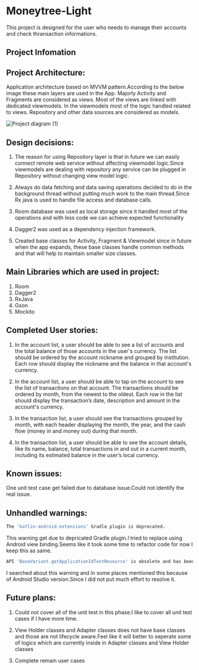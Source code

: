 # Moneytree-Light
This project is designed for the user who needs to manage their accounts and check thransaction informations.

## Project Infomation 

## Project Architecture:

 Application architecture based on MVVM pattern.According to the below image these main layers are used in the App. Majorly Activity and Fragments are considered as views. Most of the views are linked with dedicated viewmodels. In the viewmodels most of the logic handled related to views.
Repository and other data sources are considered as models.

![Project diagram (1)](https://user-images.githubusercontent.com/9447556/123100179-d67d6d00-d46d-11eb-90af-61dd9610d047.png)

## Design decisions:

1) The reason for using Repository layer is that in future we can easily connect remote web service without affecting viewmodel logic.Since viewmodels are dealing with repository any service can be plugged in Repository without changing view model logic. 

2) Always do data fetching and data saving operations decided to do in the background thread without putting much work to the main thread.Since Rx java is used to handle file access and database calls. 

3) Room database was used as local storage since it handled most of the operations and with less code we can achieve expected functionality

4) Dagger2 was used as a dependency injection framework.

5) Created base classes for Activity, Fragment & Viewmodel since in future when the app expands, these base classes handle common methods and that will help to maintain smaller size classes.

## Main Libraries which are used in project:

1. Room
2. Dagger2
3. RxJava
4. Gson
5. Mockito

## Completed User stories:
1. In the account list, a user should be able to see a list of accounts and the total balance of those accounts in the user's currency. The list should be ordered by the account nickname and grouped by institution. Each row should display the nickname and the balance in that account's currency.

2. In the account list, a user should be able to tap on the account to see the list of transactions on that account. The transactions should be ordered by month, from the newest to the oldest. Each row in the list should display the transaction’s date, description and amount in the account's currency.
3. In the transaction list, a user should see the transactions grouped by month, with each header displaying the month, the year, and the cash flow (money in and money out) during that month.
4. In the transaction list, a user should be able to see the account details, like its name, balance, total transactions in and out in a current month, including its estimated balance in the user’s local currency.

## Known issues:
One unit test case get failed due to database issue.Could not identify the real issue.

## Unhandled warnings:

```sh
The 'kotlin-android-extensions' Gradle plugin is deprecated.
```
This warning get due to depricated Gradle plugin.I tried to replace using Android view binding.Seems like it took some time to refactor 
code for now I keep this as same.

```sh
API 'BaseVariant.getApplicationIdTextResource' is obsolete and has been replaced with 'VariantProperties.applicationId'.
```
I searched about this warning and in some places mentioned this because of Android Studio version.Since I did not put much effort to resolve it.

## Future plans:

1) Could not cover all of the unit test in this phase.I like to cover all unit test cases if I have more time.

2) View Holder classes and Adapter classes does not have base classes and those are not lifecycle aware.Feel like it will better to seperate some of logics
   which are currently inside in Adapter classes and View Holder classes

3) Complete remain user cases
